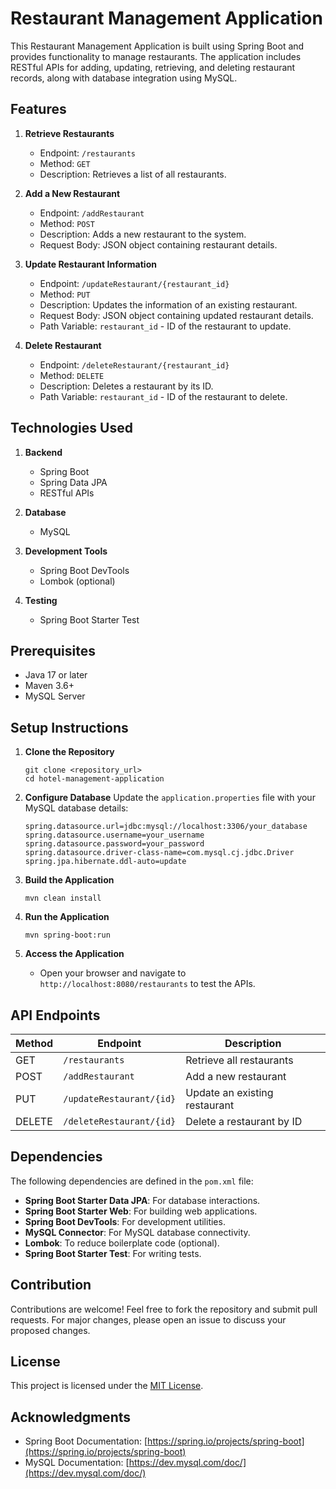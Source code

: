 # Restaurant Management Application

This Restaurant Management Application is built using Spring Boot and provides functionality to manage restaurants. The application includes RESTful APIs for adding, updating, retrieving, and deleting restaurant records, along with database integration using MySQL.

## Features

1. **Retrieve Restaurants**

   * Endpoint: `/restaurants`
   * Method: `GET`
   * Description: Retrieves a list of all restaurants.

2. **Add a New Restaurant**

   * Endpoint: `/addRestaurant`
   * Method: `POST`
   * Description: Adds a new restaurant to the system.
   * Request Body: JSON object containing restaurant details.

3. **Update Restaurant Information**

   * Endpoint: `/updateRestaurant/{restaurant_id}`
   * Method: `PUT`
   * Description: Updates the information of an existing restaurant.
   * Request Body: JSON object containing updated restaurant details.
   * Path Variable: `restaurant_id` - ID of the restaurant to update.

4. **Delete Restaurant**

   * Endpoint: `/deleteRestaurant/{restaurant_id}`
   * Method: `DELETE`
   * Description: Deletes a restaurant by its ID.
   * Path Variable: `restaurant_id` - ID of the restaurant to delete.

## Technologies Used

1. **Backend**

   * Spring Boot
   * Spring Data JPA
   * RESTful APIs

2. **Database**

   * MySQL

3. **Development Tools**

   * Spring Boot DevTools
   * Lombok (optional)

4. **Testing**

   * Spring Boot Starter Test

## Prerequisites

* Java 17 or later
* Maven 3.6+
* MySQL Server

## Setup Instructions

1. **Clone the Repository**

   ```
   git clone <repository_url>
   cd hotel-management-application
   ```

2. **Configure Database**
   Update the `application.properties` file with your MySQL database details:

   ```properties
   spring.datasource.url=jdbc:mysql://localhost:3306/your_database
   spring.datasource.username=your_username
   spring.datasource.password=your_password
   spring.datasource.driver-class-name=com.mysql.cj.jdbc.Driver
   spring.jpa.hibernate.ddl-auto=update
   ```

3. **Build the Application**

   ```
   mvn clean install
   ```

4. **Run the Application**

   ```
   mvn spring-boot:run
   ```

5. **Access the Application**

   * Open your browser and navigate to `http://localhost:8080/restaurants` to test the APIs.

## API Endpoints

| Method | Endpoint                 | Description                   |
| ------ | ------------------------ | ----------------------------- |
| GET    | `/restaurants`           | Retrieve all restaurants      |
| POST   | `/addRestaurant`         | Add a new restaurant          |
| PUT    | `/updateRestaurant/{id}` | Update an existing restaurant |
| DELETE | `/deleteRestaurant/{id}` | Delete a restaurant by ID     |

## Dependencies

The following dependencies are defined in the `pom.xml` file:

* **Spring Boot Starter Data JPA**: For database interactions.
* **Spring Boot Starter Web**: For building web applications.
* **Spring Boot DevTools**: For development utilities.
* **MySQL Connector**: For MySQL database connectivity.
* **Lombok**: To reduce boilerplate code (optional).
* **Spring Boot Starter Test**: For writing tests.

## Contribution

Contributions are welcome! Feel free to fork the repository and submit pull requests. For major changes, please open an issue to discuss your proposed changes.

## License

This project is licensed under the [MIT License](LICENSE).

## Acknowledgments

* Spring Boot Documentation: [https://spring.io/projects/spring-boot](https://spring.io/projects/spring-boot)
* MySQL Documentation: [https://dev.mysql.com/doc/](https://dev.mysql.com/doc/)
